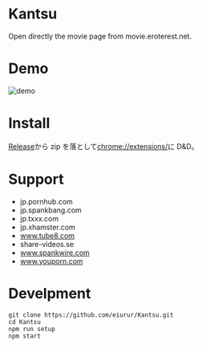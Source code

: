 # Kantsu

Open directly the movie page from movie.eroterest.net.

# Demo

![demo](https://github.com/eiurur/Kantsu/raw/demo/after_demo.gif)

# Install

<a href="https://github.com/eiurur/Kantsu/releases/latest">Release</a>から zip を落として<a href="chrome://extensions/" target="_blank">chrome://extensions/</a>に D&D。

# Support

- jp.pornhub.com
- jp.spankbang.com
- jp.txxx.com
- jp.xhamster.com
- www.tube8.com
- share-videos.se
- www.spankwire.com
- www.youporn.com

# Develpment

    git clone https://github.com/eiurur/Kantsu.git
    cd Kantsu
    npm run setup
    npm start
